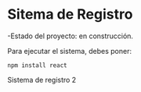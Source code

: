 <h1>Sitema de Registro</h1>
-Estado del proyecto: en construcción.

Para ejecutar el sistema, debes poner:

```npm install react```


Sistema de registro 2

